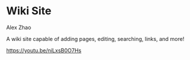 # Wiki Site
Alex Zhao

A wiki site capable of adding pages, editing, searching, links, and more!

https://youtu.be/niLxsB0O7Hs

